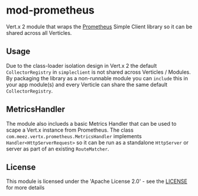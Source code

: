 mod-prometheus
==============

Vert.x 2 module that wraps the [Prometheus](http://prometheus.io) Simple Client library so it can be shared across all Verticles.

## Usage

Due to the class-loader isolation design in Vert.x 2 the default `CollectorRegistry` in `simpleclient` is not shared across Verticles / Modules. By packaging the library as a non-runnable module you can `include` this in your app module(s) and every Verticle can share the same default `CollectorRegistry`. 

## MetricsHandler

The module also inclueds a basic Metrics Handler that can be used to scape a Vert.x instance from Prometheus. The class `com.meez.vertx.prometheus.MetricsHandler` implements `Handler<HttpServerRequest>` so it can be run as a standalone `HttpServer` or server as part of an existing `RouteMatcher`.

## License

This module is licensed under the 'Apache License 2.0' - see the [LICENSE](LICENSE) for more details
